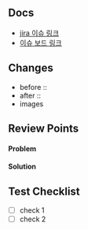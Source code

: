 <!-- // MR OPEN -->
<!-- // 구분 [종류] 내용 -->
<!-- // 구분에 해결할사람의 구분자를 넣어둠  -->
<!-- // ex) F가 B에게 요청해서 해결해야함 -> B [REQ] ***요청 -> B에서 해결 후 MR -->
<!-- B [MOD] /analyzer/launch API 변경 요청 -->
<!-- A [ISSUE] Ready시 CPU 사용량 100%되는 문제 -->

<!-- // Tag는 종류에 따라 작성 -->
<!-- // MR 템플릿 <http://gitlab.mkon/drivingex/drivingex-lm/-/issues/2> 참고 -->

<!-- 기존 -->
<!-- [ 내용 ] -->

<!-- 수정 -->
<!-- [ 내용 ]  -->

<!-- // 으로 MR을 보냄  -->

<!-- // MR Close -->
<!-- // Open한 MR에 Comment를 남긴 후 Close -->

## Docs

- [jira 이슈 링크]()
- [이슈 보드 링크]()

## Changes

- before ::
- after ::
- images

## Review Points

#### Problem

#### Solution

## Test Checklist

- [ ] check 1
- [ ] check 2
